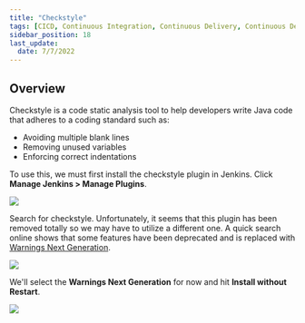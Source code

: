 ```yaml
---
title: "Checkstyle"
tags: [CICD, Continuous Integration, Continuous Delivery, Continuous Deployment, Jenkins]
sidebar_position: 18
last_update:
  date: 7/7/2022
---
```




## Overview

Checkstyle is a code static analysis tool to help developers write Java code that adheres to a coding standard such as:

- Avoiding multiple blank lines 
- Removing unused variables 
- Enforcing correct indentations
 
To use this, we must first install the checkstyle plugin in Jenkins. Click **Manage Jenkins > Manage Plugins**.

<div class='img-center'>

![](/img/docs/manplugins.png)

</div>

Search for checkstyle. Unfortunately, it seems that this plugin has been removed totally so we may have to utilize a different one. A quick search online shows that some features have been deprecated and is replaced with [Warnings Next Generation](https://www.theserverside.com/blog/Coffee-Talk-Java-News-Stories-and-Opinions/Jenkins-Warnings-Plugin-CheckStyle-FindBugs-PMD-Example-Tutorial).

<div class='img-center'>

![](/img/docs/nocheckstyle.png)

</div>

We'll select the **Warnings Next Generation** for now and hit **Install without Restart**.

<div class='img-center'>

![](/img/docs/cswng.png)

</div>

